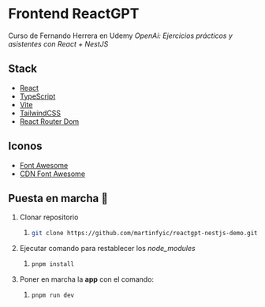# Frontend ReactGPT

Curso de Fernando Herrera en Udemy _OpenAi: Ejercicios prácticos y asistentes con React + NestJS_

## Stack

- [React](https://es.react.dev/)
- [TypeScript](https://www.typescriptlang.org/)
- [Vite](https://vitejs.dev/)
- [TailwindCSS](https://tailwindcss.com/)
- [React Router Dom](https://reactrouter.com/en/main)

## Iconos

- [Font Awesome](https://fontawesome.com/)
- [CDN Font Awesome](https://cdnjs.com/libraries/font-awesome)

## Puesta en marcha 🏁

1. Clonar repositorio
   1. ```bash
      git clone https://github.com/martinfyic/reactgpt-nestjs-demo.git
      ```
2. Ejecutar comando para restablecer los _node_modules_
   1. ```bash
      pnpm install
      ```
3. Poner en marcha la **app** con el comando:
   1. ```bash
      pnpm run dev
      ```

